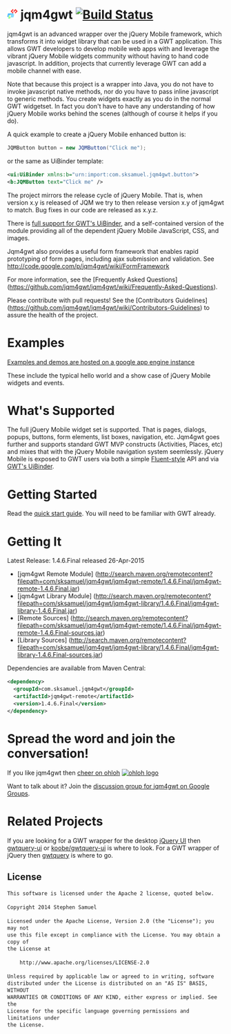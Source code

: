 ![alt tag](jqm4gwt-24x24.png) jqm4gwt   [![Build Status](https://travis-ci.org/jqm4gwt/jqm4gwt.png)](https://travis-ci.org/jqm4gwt/jqm4gwt)
=======

jqm4gwt is an advanced wrapper over the jQuery Mobile framework, which transforms it into widget library
that can be used in a GWT application. This allows GWT developers to develop mobile web apps with and leverage
the vibrant jQuery Mobile widgets community without having to hand code javascript. In addition, projects that
currently leverage GWT can add a mobile channel with ease.

Note that because this project is a wrapper into Java, you do not have to invoke javascript native methods,
nor do you have to pass inline javascript to generic methods. You create widgets exactly as you do in the
normal GWT widgetset. In fact you don't have to have any understanding of how jQuery Mobile works behind
the scenes (although of course it helps if you do).

A quick example to create a jQuery Mobile enhanced button is: 
```java
JQMButton button = new JQMButton("Click me");
```
or the same as UiBinder template:
```xml
<ui:UiBinder xmlns:b="urn:import:com.sksamuel.jqm4gwt.button">
<b:JQMButton text="Click me" />
```

The project mirrors the release cycle of jQuery Mobile.
That is, when version x.y is released of JQM we try to then release version x.y of jqm4gwt to match.
Bug fixes in our code are released as x.y.z.

There is [full support for GWT's UiBinder](https://github.com/jqm4gwt/jqm4gwt/wiki/Using-jqm4gwt-with-UiBinder),
and a self-contained version of the module providing all of the dependent jQuery Mobile JavaScript, CSS, and images.

Jqm4gwt also provides a useful form framework that enables rapid prototyping of form pages, including ajax submission and validation.
See http://code.google.com/p/jqm4gwt/wiki/FormFramework

For more information, see the [Frequently Asked Questions] (https://github.com/jqm4gwt/jqm4gwt/wiki/Frequently-Asked-Questions).

Please contribute with pull requests! See the [Contributors Guidelines] (https://github.com/jqm4gwt/jqm4gwt/wiki/Contributors-Guidelines) to assure the health of the project.

Examples
========

[Examples and demos are hosted on a google app engine instance](http://jqm4gwt.appspot.com/examples.html)

These include the typical hello world and a show case of jQuery Mobile widgets and events.

What's Supported
========

The full jQuery Mobile widget set is supported. That is pages, dialogs, popups, buttons, form elements, list boxes, navigation, etc.
Jqm4gwt goes further and supports standard GWT MVP constructs (Activities, Places, etc) and mixes that with the jQuery Mobile navigation system seemlessly.
jQuery Mobile is exposed to GWT users via both a simple [Fluent-style](http://en.wikipedia.org/wiki/Fluent_interface) API and via
[GWT's UiBinder](https://developers.google.com/web-toolkit/doc/latest/DevGuideUiBinder).

Getting Started
========

Read the [quick start guide](https://github.com/jqm4gwt/jqm4gwt/wiki/Getting-Started). You will need to be familiar with GWT already.

Getting It
========

Latest Release: 1.4.6.Final released 26-Apr-2015
 * [jqm4gwt Remote Module] (http://search.maven.org/remotecontent?filepath=com/sksamuel/jqm4gwt/jqm4gwt-remote/1.4.6.Final/jqm4gwt-remote-1.4.6.Final.jar)
 * [jqm4gwt Library Module] (http://search.maven.org/remotecontent?filepath=com/sksamuel/jqm4gwt/jqm4gwt-library/1.4.6.Final/jqm4gwt-library-1.4.6.Final.jar)
 * [Remote Sources] (http://search.maven.org/remotecontent?filepath=com/sksamuel/jqm4gwt/jqm4gwt-remote/1.4.6.Final/jqm4gwt-remote-1.4.6.Final-sources.jar)
 * [Library Sources] (http://search.maven.org/remotecontent?filepath=com/sksamuel/jqm4gwt/jqm4gwt-library/1.4.6.Final/jqm4gwt-library-1.4.6.Final-sources.jar)

Dependencies are available from Maven Central:

```xml
<dependency>
  <groupId>com.sksamuel.jqm4gwt</groupId>
  <artifactId>jqm4gwt-remote</artifactId>
  <version>1.4.6.Final</version>
</dependency>
```

Spread the word and join the conversation!
================

If you like jqm4gwt then [cheer on ohloh](https://www.ohloh.net/stack_entries/new?project_id=jqm4gwt&ref=sample)
[![ohloh logo](https://www.ohloh.net/images/stack/iusethis/static_logo.png)](https://www.ohloh.net/stack_entries/new?project_id=jqm4gwt&ref=sample)

Want to talk about it? Join the [discussion group for jqm4gwt on Google Groups](https://groups.google.com/forum/?fromgroups#!forum/jqm4gwt).

Related Projects
================

If you are looking for a GWT wrapper for the desktop [jQuery UI](http://jqueryui.com) 
then [gwtquery-ui](http://code.google.com/p/gwtquery-ui/) 
or [koobe/gwtquery-ui](https://github.com/koobe/gwtquery-ui) is where to look.
For a GWT wrapper of jQuery then [gwtquery](http://code.google.com/p/gwtquery) is where to go.


## License
```
This software is licensed under the Apache 2 license, quoted below.

Copyright 2014 Stephen Samuel

Licensed under the Apache License, Version 2.0 (the "License"); you may not
use this file except in compliance with the License. You may obtain a copy of
the License at

    http://www.apache.org/licenses/LICENSE-2.0

Unless required by applicable law or agreed to in writing, software
distributed under the License is distributed on an "AS IS" BASIS, WITHOUT
WARRANTIES OR CONDITIONS OF ANY KIND, either express or implied. See the
License for the specific language governing permissions and limitations under
the License.
```
